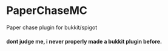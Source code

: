 # PaperChaseMC
Paper chase plugin for bukkit/spigot

#### dont judge me, i never properly made a bukkit plugin before.
